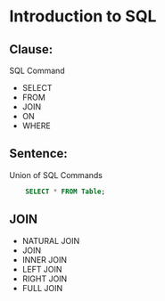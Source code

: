 # Introduction to SQL

## Clause: 
SQL Command
- SELECT
- FROM
- JOIN
- ON
- WHERE

## Sentence: 
Union of SQL Commands

```sql
    SELECT * FROM Table;
```

## JOIN
- NATURAL JOIN
- JOIN
- INNER JOIN
- LEFT JOIN
- RIGHT JOIN
- FULL JOIN